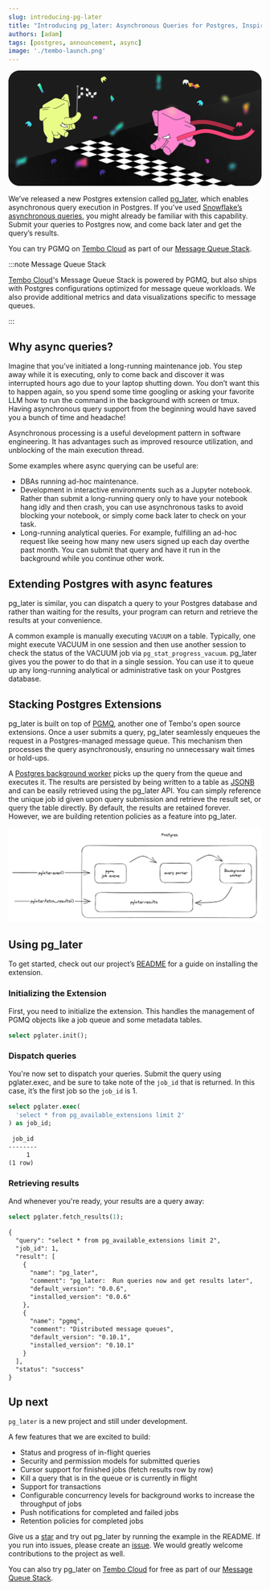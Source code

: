 ```yaml
---
slug: introducing-pg-later
title: "Introducing pg_later: Asynchronous Queries for Postgres, Inspired by Snowflake"
authors: [adam]
tags: [postgres, announcement, async]
image: './tembo-launch.png'
---
```


![tembo brand](./tembo-launch.png)

We’ve released a new Postgres extension called [pg_later](https://github.com/tembo-io/pg_later), which enables asynchronous query execution in Postgres. If you’ve used [Snowflake’s asynchronous queries](https://docs.snowflake.com/developer-guide/python-connector/python-connector-example#examples-of-asynchronous-queries), you might already be familiar with this capability. Submit your queries to Postgres now, and come back later and get the query’s results.

You can try PGMQ on [Tembo Cloud](https://cloud.tembo.io/) as part of our [Message Queue Stack](https://tembo.io/docs/stacks/message-queue). 

:::note Message Queue Stack

[Tembo Cloud](https://cloud.tembo.io/)'s Message Queue Stack is powered by PGMQ, but also ships with Postgres configurations optimized for message queue workloads. We also provide additional metrics and data visualizations specific to message queues.

:::

## Why async queries?

Imagine that you’ve initiated a long-running maintenance job. You step away while it is executing, only to come back and discover it was interrupted hours ago due to your laptop shutting down. You don’t want this to happen again, so you spend some time googling or asking your favorite LLM how to run the command in the background with screen or tmux. Having asynchronous query support from the beginning would have saved you a bunch of time and headache!

Asynchronous processing is a useful development pattern in software engineering. It has advantages such as improved resource utilization, and unblocking of the main execution thread.

Some examples where async querying can be useful are:

* DBAs running ad-hoc maintenance.
* Development in interactive environments such as a Jupyter notebook. Rather than submit a long-running query only to have your notebook hang idly and then crash, you can use asynchronous tasks to avoid blocking your notebook, or simply come back later to check on your task.
* Long-running analytical queries. For example, fulfilling an ad-hoc request like seeing how many new users signed up each day overthe past month. You can submit that query and have it run in the background while you continue other work.

## Extending Postgres with async features

pg_later is similar, you can dispatch a query to your Postgres database and rather than waiting for the results, your program can return and retrieve the results at your convenience.

A common example is manually executing `VACUUM` on a table. Typically, one might execute VACUUM in one session and then use another session to check the status of the VACUUM job via `pg_stat_progress_vacuum`. pg_later gives you the power to do that in a single session. You can use it to queue up any long-running analytical or administrative task on your Postgres database.

## Stacking Postgres Extensions

pg_later is built on top of [PGMQ](https://tembo.io/blog/introducing-pgmq), another one of Tembo's open source extensions. Once a user submits a query, pg_later seamlessly enqueues the request in a Postgres-managed message queue. This mechanism then processes the query asynchronously, ensuring no unnecessary wait times or hold-ups.

A [Postgres background worker](https://www.postgresql.org/docs/current/bgworker.html) picks up the query from the queue and executes it. The results are persisted by being written to a table as [JSONB](https://www.postgresql.org/docs/current/functions-json.html) and can be easily retrieved using the pg_later API. You can simply reference the unique job id given upon query submission and retrieve the result set, or query the table directly. By default, the results are retained forever. However, we are building retention policies as a feature into pg_later.

![diagram](diagram.png "diagram")

## Using pg_later

To get started, check out our project’s [README](https://github.com/tembo-io/pg_later/blob/main/README.md) for a guide on installing the extension.

### Initializing the Extension

First, you need to initialize the extension. This handles the management of PGMQ objects like a job queue and some metadata tables.

```sql
select pglater.init();
```

### Dispatch queries

You're now set to dispatch your queries. Submit the query using pglater.exec, and be sure to take note of the `job_id` that is returned. In this case, it’s the first job so the `job_id` is 1.

```sql
select pglater.exec(
  'select * from pg_available_extensions limit 2'
) as job_id;
```

```text
 job_id
--------
     1
(1 row)
```

### Retrieving results

And whenever you're ready, your results are a query away:

```sql
select pglater.fetch_results(1);
```

```text
{
  "query": "select * from pg_available_extensions limit 2",
  "job_id": 1,
  "result": [
    {
      "name": "pg_later",
      "comment": "pg_later:  Run queries now and get results later",
      "default_version": "0.0.6",
      "installed_version": "0.0.6"
    },
    {
      "name": "pgmq",
      "comment": "Distributed message queues",
      "default_version": "0.10.1",
      "installed_version": "0.10.1"
    }
  ],
  "status": "success"
}
```

## Up next

`pg_later` is a new project and still under development. 

A few features that we are excited to build:

* Status and progress of in-flight queries
* Security and permission models for submitted queries
* Cursor support for finished jobs (fetch results row by row)
* Kill a query that is in the queue or is currently in flight
* Support for transactions
* Configurable concurrency levels for background works to increase the throughput of jobs
* Push notifications for completed and failed jobs
* Retention policies for completed jobs

Give us a [star](https://github.com/tembo-io/pg_later) and try out pg_later by running the example in the README. If you run into issues, please create an [issue](https://github.com/tembo-io/pg_later/issues). We would greatly welcome contributions to the project as well.

You can also try pg_later on [Tembo Cloud](https://cloud.tembo.io/) for free as part of our [Message Queue Stack](https://tembo.io/docs/stacks/message-queue). 

